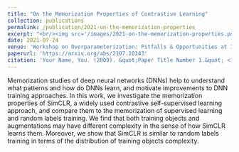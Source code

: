 ```yaml
---
title: "On the Memorization Properties of Contrastive Learning"
collection: publications
permalink: /publication/2021-on-the-memorization-properties
excerpt: "<br/><img src='/images/2021-on-the-memorization-properties.png' width='200'>"
date: 2021-07-24
venue: 'Workshop on Overparameterization: Pitfalls & Opportunities at ICML'
paperurl: 'https://arxiv.org/abs/2107.10143'
citation: 'Your Name, You. (2009). &quot;Paper Title Number 1.&quot; <i>Journal 1</i>. 1(1).'
---
```


Memorization studies of deep neural networks (DNNs) help to understand what patterns
and how do DNNs learn, and motivate improvements to DNN training approaches.
In this work, we investigate the memorization properties of SimCLR, a widely used
contrastive self-supervised learning approach, and compare them to the memorization
of supervised learning and random labels training. We find that both training objects
and augmentations may have different complexity in the sense of how SimCLR learns them.
Moreover, we show that SimCLR is similar to random labels training in terms of
the distribution of training objects complexity.